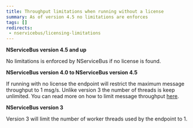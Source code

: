 ```yaml
---
title: Throughput limitations when running without a license
summary: As of version 4.5 no limitations are enforces
tags: []
redirects:
 - nservicebus/licensing-limitations
---
```


**NServiceBus version 4.5 and up**

No limitations is enforced by NServiceBus if no license is found.

**NServiceBus version 4.0 to NServiceBus version 4.5**

If running with no license the endpoint will restrict the maximum message throughput to 1 msg/s. Unlike version 3 the number of threads is keep unlimited. You can read more on how to limit message throughput [here](/nservicebus/operations/throughput.md).

**NServiceBus version 3**

Version 3 will limit the number of worker threads used by the endpoint to 1.